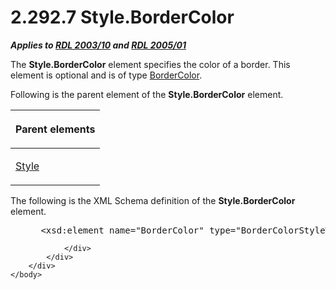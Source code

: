 <html dir="LTR" xmlns:mshelp="http://msdn.microsoft.com/mshelp" xmlns:ddue="http://ddue.schemas.microsoft.com/authoring/2003/5" xmlns:xlink="http://www.w3.org/1999/xlink" xmlns:tool="http://www.microsoft.com/tooltip">
    <head>
        <meta http-equiv="Content-Type" content="text/html; CHARSET=utf-8"></meta>
        <meta name="save" content="history"></meta>
        <title>2.292.7 Style.BorderColor</title>
        <xml>
            <mshelp:toctitle title="2.292.7 Style.BorderColor"></mshelp:toctitle>
            <mshelp:rltitle title="[MS-RDL]: Style.BorderColor"></mshelp:rltitle>
            <mshelp:keyword index="A" term="5e8522ee-41bb-4d1e-9a84-12debb6d429e"></mshelp:keyword>
            <mshelp:attr name="DCSext.ContentType" value="open specification"></mshelp:attr>
            <mshelp:attr name="AssetID" value="5e8522ee-41bb-4d1e-9a84-12debb6d429e"></mshelp:attr>
            <mshelp:attr name="TopicType" value="kbRef"></mshelp:attr>
            <mshelp:attr name="DCSext.Title" value="[MS-RDL]: Style.BorderColor" />
        </xml>
    </head>
    <body>
        <div id="header">
            <h1 class="heading">2.292.7 Style.BorderColor</h1>
        </div>
        <div id="mainSection">
            <div id="mainBody">
                <div id="allHistory" class="saveHistory"></div>
                <div id="sectionSection0" class="section" name="collapseableSection">
                    

<p><b><i>Applies to </i></b><a href="a7e2ad00-07c8-4f6d-80ab-3ad55df7b233.md"><b><i>RDL 2003/10</i></b></a><b>
<i>and </i></b><a href="3ebe2912-4958-4832-b391-cad1f5e13338.md"><b><i>RDL 2005/01</i></b></a></p>

<p>The <b>Style.BorderColor</b> element specifies the color of
a border. This element is optional and is of type <a href="66641e6c-1e60-483e-a84d-d43d738623bf.md">BorderColor</a>. </p>

<p>Following is the parent element of the <b>Style.BorderColor</b>
element.</p>

<table>
 <thead>
  <tr>
   <th>
   <p>Parent elements</p>
   </th>
  </tr>
 </thead>
 <tr>
  <td>
  <p><a href="ea446209-9c6a-46ce-b472-fae8b8350b37.md">Style</a>
  </p>
  </td>
 </tr>
</table>

<p>The following is the XML Schema definition of the <b>Style.BorderColor</b>
element.</p>

<dl>
<dd>
<div><pre> &lt;xsd:element name=&quot;BorderColor&quot; type=&quot;BorderColorStyleWidthType&quot; minOccurs=&quot;0&quot; /&gt;
</pre></div>
</dd></dl>


                </div>
            </div>
        </div>
    </body>
</html>